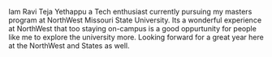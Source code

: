Iam Ravi Teja Yethappu a Tech enthusiast currently pursuing my masters program at NorthWest Missouri State University. Its a wonderful experience at NorthWest that too staying on-campus is a good oppurtunity for people like me to explore the university more. Looking forward for a great year here at the NorthWest and States as well. 
